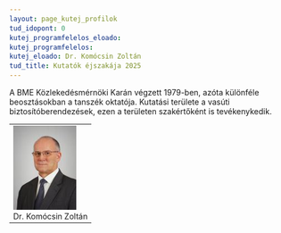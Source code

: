 ```yaml
---
layout: page_kutej_profilok
tud_idopont: 0
kutej_programfelelos_eloado:
kutej_programfelelos: 
kutej_eloado: Dr. Komócsin Zoltán
tud_title: Kutatók éjszakája 2025
---
```


A BME Közlekedésmérnöki Karán végzett 1979-ben, azóta különféle beosztásokban a tanszék oktatója. Kutatási területe a vasúti biztosítóberendezések, ezen a területen szakértőként is tevékenykedik.

<table class="picture">
<tr>
<td>

<div class="gallery">
    <img src="images/Komocsin_Zoltan_small.jpg" max-width="250" max-height="200">
  <div class="desc">Dr. Komócsin Zoltán</div>
</div>

</td>
</tr>
</table>
